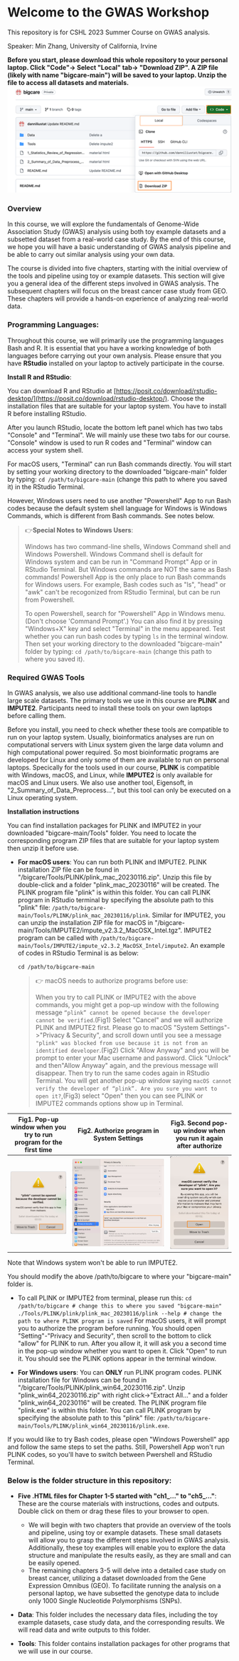 # Welcome to the GWAS Workshop

This repository is for CSHL 2023 Summer Course on GWAS analysis.

Speaker: Min Zhang, University of California, Irvine

**Before you start, please download this whole repository to your personal laptop. Click "Code"-> Select "Local" tab-> "Download ZIP". A ZIP file (likely with name "bigcare-main") will be saved to your laptop. Unzip the file to access all datasets and materials.**
![Download](./image/download.png)

### Overview
In this course, we will explore the fundamentals of Genome-Wide Association Study (GWAS) analysis using both toy example datasets and a subsetted dataset from a real-world case study. By the end of this course, we hope you will have a basic understanding of GWAS analysis pipeline and be able to carry out similar analysis using your own data. 

The course is divided into five chapters, starting with the initial overview of the tools and pipeline using toy or example datasets. This section will give you a general idea of the different steps involved in GWAS analysis. The subsequent chapters will focus on the breast cancer case study from GEO. These chapters will provide a hands-on experience of analyzing real-world data.

### Programming Languages: 
Throughout this course, we will primarily use the programming languages Bash and R. It is essential that you have a working knowledge of both languages before carrying out your own analysis. Please ensure that you have **RStudio** installed on your laptop to actively participate in the course. 

**Install R and RStudio**: 

You can download R and RStudio at [https://posit.co/download/rstudio-desktop/](https://posit.co/download/rstudio-desktop/). Choose the installation files that are suitable for your laptop system. You have to install R before installing RStudio. 

After you launch RStudio, locate the bottom left panel which has two tabs "Console" and "Terminal". We will mainly use these two tabs for our course. "Console" window is used to run R codes and "Terminal" window can access your system shell. 

For macOS users, "Terminal" can run Bash commands directly. You will start by setting your working directory to the downloaded "bigcare-main" folder by typing: `cd /path/to/bigcare-main` (change this path to where you saved it) in the RStudio Terminal.
  
However, Windows users need to use another "Powershell" App to run Bash codes because the default system shell language for Windows is Windows Commands, which is different from Bash commands. See notes below.
  
> 👉**Special Notes to Windows Users**:
>
> Windows has two command-line shells, Windows Command shell and Windows Powershell. Windows Command shell is default for Windows system and can be run in "Command Prompt" App or in RStudio Terminal. But Windows commands are NOT the same as Bash commands! Powershell App is the only place to run Bash commands for Windows users. For example, Bash codes such as "ls", "head" or "awk" can't be recogonized from RStudio Terminal, but can be run from Powershell.
>
> To open Powershell, search for "Powershell" App in Windows menu.(Don't choose 'Command Prompt'.) You can also find it by pressing "Windows+X" key and select "Terminal" in the menu appeared. Test whether you can run bash codes by typing `ls` in the terminal window. Then set your working directory to the downloaded "bigcare-main" folder by typing: `cd /path/to/bigcare-main` (change this path to where you saved it).
  
### Required GWAS Tools
In GWAS analysis, we also use additional command-line tools to handle large scale datasets. The primary tools we use in this course are **PLINK** and **IMPUTE2**. Participants need to install these tools on your own laptops before calling them. 

Before you install, you need to check whether these tools are compatible to run on your laptop system. Usually, bioinformatics analyses are run on computational servers with Linux system given the large data volumn and high computational power required. So most bioinformatic programs are developed for Linux and only some of them are available to run on personal laptops. Specically for the tools used in our course, **PLINK** is compatible with Windows, macOS, and Linux, while **IMPUTE2** is only available for macOS and Linux users. We also use another tool, Eigensoft, in "2_Summary_of_Data_Preprocess...", but this tool can only be executed on a Linux operating system. 

**Installation instructions**

You can find installation packages for PLINK and IMPUTE2 in your downloaded "bigcare-main/Tools" folder. You need to locate the corresponding program ZIP files that are suitable for your laptop system then unzip it before use. 

- **For macOS users**: You can run both PLINK and IMPUTE2.
  PLINK installation ZIP file can be found in "/bigcare/Tools/PLINK/plink_mac_20230116.zip". Unzip this file by double-click and a folder "plink_mac_20230116" will be created. The PLINK program file "plink" is within this folder. You can call PLINK program in RStudio terminal by specifying the absolute path to this "plink" file: `/path/to/bigcare-main/Tools/PLINK/plink_mac_20230116/plink`. Similar for IMPUTE2, you can unzip the installation ZIP file for macOS in "/bigcare-main/Tools/IMPUTE2/impute_v2.3.2_MacOSX_Intel.tgz". IMPUTE2 program can be called with `/path/to/bigcare-main/Tools/IMPUTE2/impute_v2.3.2_MacOSX_Intel/impute2`. An example of codes in RStudio Terminal is as below:
  ```
  cd /path/to/bigcare-main
  
  ```

  > 👉 macOS needs to authorize programs before use: 
  >
  > When you try to call PLINK or IMPUTE2 with the above commands, you might get a pop-up window with the following message `“plink” cannot be opened because the developer cannot be verified`.(Fig1) Select "Cancel" and we will authorize PLINK and IMPUTE2 first. Please go to macOS "System Settings"->"Privacy & Security", and scroll down until you see a message `"plink" was blocked from use because it is not from an identified developer`.(Fig2) Click "Allow Anyway" and you will be prompt to enter your Mac username and password. Click "Unlock" and then"Allow Anyway" again, and the previous message will disappear. Then try to run the same codes again in RStudio Terminal. You will get another pop-up window saying `macOS cannot verify the developer of “plink”. Are you sure you want to open it?`,(Fig3) select "Open" then you can see PLINK or IMPUTE2 commands options show up in Terminal.

Fig1. Pop-up window when you try to run program for the first time|  Fig2. Authorize program in System Settings| Fig3. Second pop-up window when you run it again after authorize
:-------------------------:|:-------------------------:|:-------------------------:
![pop-up1](./image/popup1.png)  |![auth](./image/auth.png)|  ![popup2](./image/popup2.png)

Note that Windows system won't be able to run IMPUTE2.


You should modify the above /path/to/bigcare to where your "bigcare-main" folder is.




  - To call PLINK or IMPUTE2 from terminal, please run this:
    `cd /path/to/bigcare # change this to where you saved "bigcare-main"
    ./Tools/PLINK/plink/plink_mac_20230116/plink --help # change the path to where PLINK program is saved`
    For macOS users, it will prompt you to authorize the program before running. You should open "Setting"-"Privacy and Security", then scroll to the bottom to click "allow" for PLINK to run. After you allow it, it will ask you a second time in the pop-up window whether you want to open it. Click "Open" to run it. You should see the PLINK options appear in the terminal window.

- **For Windows users**: You can **ONLY** run PLINK program codes. 
  PLINK installation file for Windows can be found in "/bigcare/Tools/PLINK/plink_win64_20230116.zip". Unzip "plink_win64_20230116.zip" with right click->"Extract All..." and a folder "plink_win64_20230116" will be created. The PLINK program file "plink.exe" is within this folder. You can call PLINK program by specifying the absolute path to this "plink" file: `/path/to/bigcare-main/Tools/PLINK/plink_win64_20230116/plink.exe`.

If you would like to try Bash codes, please open "Windows Powershell" app and follow the same steps to set the paths. Still, Powershell App won't run PLINK codes, so you'll have to switch between Pwershell and RStudio Terminal.


### Below is the folder structure in this repository:
- **Five .HTML files for Chapter 1-5 started with "ch1_..." to "ch5_..."**: These are the course materials with instructions, codes and outputs. Double click on them or drag these files to your browser to open.
  - We will begin with two chapters that provide an overview of the tools and pipeline, using toy or example datasets. These small datasets will allow you to grasp the different steps involved in GWAS analysis. Additionally, these toy examples will enable you to explore the data structure and manipulate the results easily, as they are small and can be easily opened.
  - The remaining chapters 3-5 will delve into a detailed case study on breast cancer, utilizing a dataset downloaded from the Gene Expression Omnibus (GEO). To facilitate running the analysis on a personal laptop, we have subsetted the genotype data to include only 1000 Single Nucleotide Polymorphisms (SNPs).

- **Data**: This folder includes the necessary data files, including the toy example datasets, case study data, and the corresponding results. We will read data and write outputs to this folder.

- **Tools**: This folder contains installation packages for other programs that we will use in our course.
    
